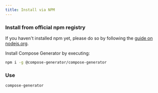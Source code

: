 ```yaml
---
title: Install via NPM
---
```


### Install from official npm registry
If you haven't installed npm yet, please do so by following the [guide on nodejs.org](https://nodejs.org/en/download/).

Install Compose Generator by executing:
```sh
npm i -g @compose-generator/compose-generator
```

### Use
```sh
compose-generator
```